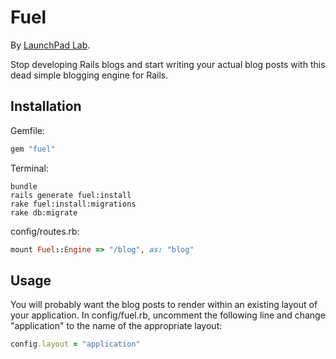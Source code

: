 Fuel
====================

By [LaunchPad Lab](http://launchpadlab.com).

Stop developing Rails blogs and start writing your actual blog posts with this dead simple blogging engine for Rails.

Installation
--------------------

Gemfile:

```ruby
gem "fuel"
```

Terminal:

```
bundle
rails generate fuel:install
rake fuel:install:migrations
rake db:migrate
```

config/routes.rb:

```ruby
mount Fuel::Engine => "/blog", as: "blog"
```

Usage
--------------------

You will probably want the blog posts to render within an existing layout of your application. In config/fuel.rb, uncomment the following line and change "application" to the name of the appropriate layout:

```ruby
config.layout = "application"
```
